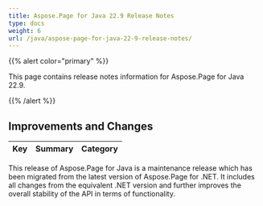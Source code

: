 ```yaml
---
title: Aspose.Page for Java 22.9 Release Notes
type: docs
weight: 6
url: /java/aspose-page-for-java-22-9-release-notes/
---
```


{{% alert color="primary" %}}

This page contains release notes information for Aspose.Page for Java 22.9.

{{% /alert %}}
## **Improvements and Changes**

|**Key**|**Summary**|**Category**|
| :- | :- | :- |

This release of Aspose.Page for Java is a maintenance release which has been migrated from the latest version of Aspose.Page for .NET. It includes all changes from the equivalent .NET version and further improves the overall stability of the API in terms of functionality.

